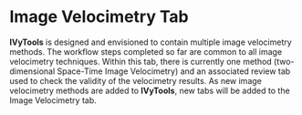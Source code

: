 # Image Velocimetry Tab

**IVyTools** is designed and envisioned to contain multiple image
velocimetry methods. The workflow steps completed so far are common to
all image velocimetry techniques. Within this tab, there is currently
one method (two-dimensional Space-Time Image Velocimetry) and an
associated review tab used to check the validity of the velocimetry
results. As new image velocimetry methods are added to **IVyTools**, new
tabs will be added to the Image Velocimetry tab.
